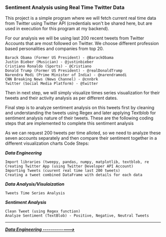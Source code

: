 ### Sentiment Analysis using Real Time Twitter Data

This project is a simple program where we will fetch current real time data from Twitter using Twitter API (credentials won't be shared here, but are used in execution for this program at my backend).

For our analysis we will be using last 200 recent tweets from Twitter Accounts that are most followed on Twitter. We choose different profession based personalities and companies from top 20.

    Barack Obama (Former US President) - @BarackObama
    Justin Bieber (Musician) - @justinbieber
    Cristiano Ronaldo (Sports) - @Cristiano
    Donald Trump (Former US President) - @realDonaldTrump
    Narendra Modi (Prime Minister of India) - @narendramodi
    CNN Breaking News (News Channel) - @cnnbrk
    Twitter (Social Media Platform) - @twitter 

Then in next step, we will simply visualize times series visualization for their tweets and their activity analysis as per different dates.

Final step is to analyze sentiment analysis on this tweets first by cleaning and understanding the tweets using Regex and later applying Textblob for sentiment analysis nature of their tweets. These are the following coding steps that are implemented to complete this sentiment analysis

As we can request 200 tweets per time alloted, so we need to analyze these seven accounts separately and then compare their sentiment together in a different visualization charts
Code Steps:

***Data Engineering***

    Import libraries (tweepy, pandas, numpy, matplotlib, textblob, re
    Creating Twitter App (using Twitter Developer API Account)
    Importing Tweets (cuurent real time last 200 tweets)
    Creating a tweet combined DataFrame with details for each data

***Data Analysis/Visulaization***

    Tweets Time Series Analysis

***Sentiment Analysis***

    Clean Tweet (using Regex function)
    Analyze Sentiment (TextBlob) - Positive, Negative, Neutral Tweets

------------------------------------------------------------------------------------------------------------------------------------------------------------------------------------------------------------------------------------------------------------------------------------------------------------------------------------------------------------------------------------------------------------------------------------------------------------------------------------------------------------------

***[Data Engineering ------------->](https://github.com/worklifesg/Natural-Language-Processing/blob/main/Projects/1.%20Sentiment%20Analysis%20using%20Real%20Time%20Twitter%20Data/0_Data_Engineering.md)***
